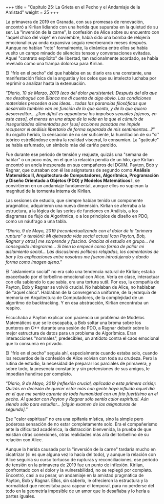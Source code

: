 +++
title = "Capítulo 25: La Grieta en el Pecho y el Andamiaje de la Amistad"
weight = 25
+++

La primavera de 2019 en Granada, con sus promesas de renovación, encontró a Kirlian lidiando con una herida que supuraba en la quietud de su ser. La "inversión de la carne", la confesión de Alice sobre su encuentro con "aquel chico del viaje" en noviembre, había sido una bomba de relojería emocional cuya onda expansiva seguía reverberando meses después. Aunque no habían "roto" formalmente, la dinámica entre ellos se había vuelto un campo minado de silencios tensos y conversaciones evitadas. Aquel "contrato explícito" de libertad, tan racionalmente acordado, se había revelado como una trampa dolorosa para Kirlian.

El "frío en el pecho" del que hablaba en su diario era una constante, una manifestación física de la angustia y los celos que su intelecto luchaba por reprimir o analizar hasta la extenuación.

*“Diario, 10 de Marzo, 2019 (eco del dolor persistente):*
*Después del día que me desahogué con Blanca me di cuenta de algo obvio. Las condiciones materiales preceden a las ideas... todas las paranoias filosóficas que desarrollo también van en función de lo que siento, y de lo que quiero desacreditar... ¿Tan difícil es aguantarse los impulsos sexuales [ajenos, en este caso], al menos en una etapa de la vida en la que el cúmulo de inseguridades alimentadas por [sus] acciones pasadas me impide recuperar el análisis libertario de forma separada de mis sentimientos...?*”
Su orgullo herido, la sensación de no ser suficiente, la humillación de su "sí" teórico estrellándose contra la realidad visceral, lo consumían. La "gaticute" se había esfumado, un símbolo más del cariño perdido.

Fue durante ese periodo de tensión y reajuste, quizás una "semana de hablar" o un poco más, en el que la relación pendía de un hilo, que Kirlian encontró un ancla inesperada en sus compañeros del DGIIM. Payton, Bob y Ragnar, que cursaban con él las asignaturas de segundo como **Análisis Matemático II, Arquitectura de Computadores, Algorítmica, Programación y Diseño Orientado a Objetos (PDO) y Modelos Matemáticos I**, se convirtieron en un andamiaje fundamental, aunque ellos no supieran la magnitud de la tormenta interna de Kirlian.

Las sesiones de estudio, que siempre habían tenido un componente pragmático, adquirieron una nueva dimensión. Kirlian se aferraba a la estructura, a la lógica de las series de funciones en Análisis, a los diagramas de flujo de Algorítmica, o a los principios de diseño en PDO, como un náufrago a una tabla.

*“Diario, 9 de Mayo, 2019 (recontextualizando con el dolor de la "primera ruptura" o tensión):*
*Mi ajetreada vida social actual [con Payton, Bob, Ragnar y otros] me sorprende y fascina. Gracias al estudio en grupo... he conseguido integrarme... Si bien lo empecé como forma de paliar mi aislamiento social... Las discusiones políticas relajadas, los comentarios de bar y las explicaciones entre nosotros me fueron introdujendo y dando forma como imagen ajena.*”

El "aislamiento social" no era solo una tendencia natural de Kirlian; estaba exacerbado por el torbellino emocional con Alice. Verla en clase, interactuar con ella sabiendo lo que sabía, era una tortura sutil. Por eso, la compañía de Payton, Bob y Ragnar se volvió crucial. No hablaban de Alice, no hablaban de "aquel chico". Hablaban de la convergencia uniforme, de la jerarquía de memoria en Arquitectura de Computadores, de la complejidad de un algoritmo de backtracking. Y en esa abstracción, Kirlian encontraba un respiro.

Escuchaba a Payton explicar con paciencia un problema de Modelos Matemáticos que se le escapaba, a Bob soltar una broma sobre los punteros en C++ durante una sesión de PDO, a Ragnar debatir sobre la mejor estructura de datos para un problema de Algorítmica. Eran interacciones "normales", predecibles, un antídoto contra el caos emocional que lo consumía en privado.

El "frío en el pecho" seguía ahí, especialmente cuando estaba solo, cuando los recuerdos de la confesión de Alice volvían con toda su crudeza. Pero la rutina de estudio, la necesidad de preparar los parciales de primavera, y sobre todo, la presencia constante y sin pretensiones de sus amigos, le impedían hundirse por completo.

*“Diario, 9 de Mayo, 2019 (reflexión crucial, aplicada a esta primera crisis):*
*Quizás en decisión de querer estar más con gente haya influido aquel día en el que me sentía carente de toda humanidad con un frío fuertísimo en el pecho. Al quedar con Payton y Ragnar sólo sentía calor espiritual. Aún siendo sólo para estudiar... [algún examen de las asignaturas de segundo].*”

Ese "calor espiritual" no era una epifanía mística, sino la simple pero poderosa sensación de no estar completamente solo. Era el compañerismo ante la dificultad académica, la distracción bienvenida, la prueba de que existían otras conexiones, otras realidades más allá del torbellino de su relación con Alice.

Aunque la herida causada por la "inversión de la carne" tardaría mucho en cicatrizar (si es que alguna vez lo hacía del todo), y aunque la relación con Alice seguiría su curso tortuoso de rupturas y reconciliaciones, ese periodo de tensión en la primavera de 2019 fue un punto de inflexión. Kirlian, confrontado con el dolor y la vulnerabilidad, no se replegó por completo. Encontró, casi a su pesar, un andamiaje en la amistad pragmática de Payton, Bob y Ragnar. Ellos, sin saberlo, le ofrecieron la estructura y la normalidad que necesitaba para capear el temporal, para no perderse del todo en la geometría imposible de un amor que lo desafiaba y lo hería a partes iguales.